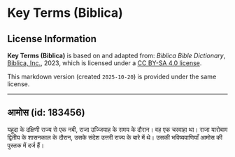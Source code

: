 # Key Terms (Biblica)

## License Information

**Key Terms (Biblica)** is based on and adapted from: _Biblica Bible Dictionary_, [Biblica, Inc.](https://www.biblica.com/), 2023, which is licensed under a [CC BY-SA 4.0 license](https://creativecommons.org/licenses/by-sa/4.0/legalcode.en).

This markdown version (created `2025-10-20`) is provided under the same license.



--------------------------------

## आमोस (id: 183456)

यहूदा के दक्षिणी राज्य से एक नबी, राजा उज्जियाह के समय के दौरान। वह एक चरवाहा था। राजा यारोबाम द्वितीय के शासनकाल के दौरान, उसके संदेश उत्तरी राज्य के बारे में थे। उसकी भविष्यवाणियाँ आमोस की पुस्तक में दर्ज हैं।


